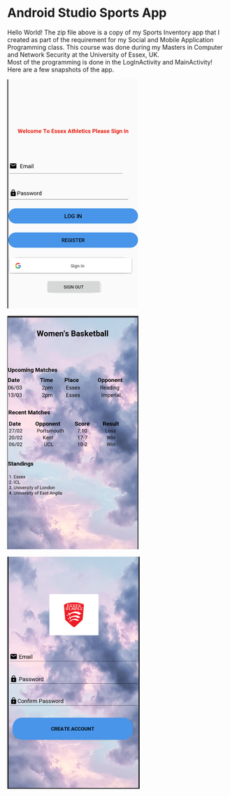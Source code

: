# Android Studio Sports App
Hello World! 
The zip file above is a copy of my Sports Inventory app
that I created as part of the requirement for my Social and Mobile Application Programming class. 
This course was done during my Masters in Computer and Network Security at the University of Essex, UK.  
Most of the programming is done in the LogInActivity and MainActivity! Here are a few snapshots of the app. 

![alt text](https://github.com/ormond5/Android-Studio-Sports-App/blob/master/Main/Layouts/Design/LogIn.PNG)

![alt text](https://github.com/ormond5/Android-Studio-Sports-App/blob/master/Main/Layouts/Design/Sports%20Activity_template.PNG)

![alt text](https://github.com/ormond5/Android-Studio-Sports-App/blob/master/Main/Layouts/Design/register_activity.PNG)
